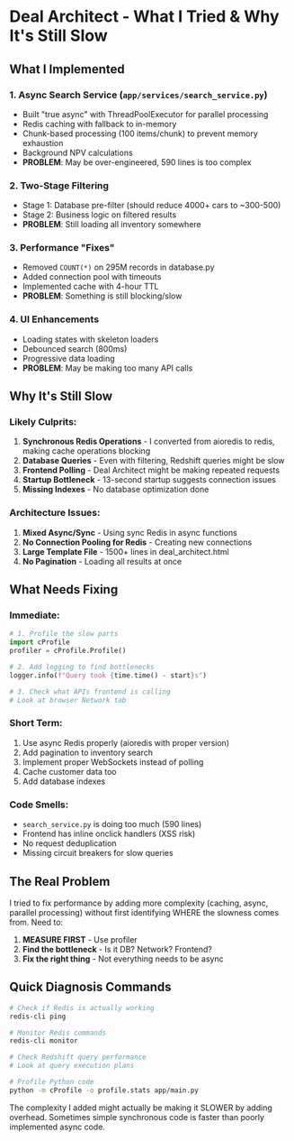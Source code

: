 # Deal Architect - What I Tried & Why It's Still Slow

## What I Implemented

### 1. **Async Search Service** (`app/services/search_service.py`)
- Built "true async" with ThreadPoolExecutor for parallel processing
- Redis caching with fallback to in-memory
- Chunk-based processing (100 items/chunk) to prevent memory exhaustion
- Background NPV calculations
- **PROBLEM**: May be over-engineered, 590 lines is too complex

### 2. **Two-Stage Filtering** 
- Stage 1: Database pre-filter (should reduce 4000+ cars to ~300-500)
- Stage 2: Business logic on filtered results
- **PROBLEM**: Still loading all inventory somewhere

### 3. **Performance "Fixes"**
- Removed `COUNT(*)` on 295M records in database.py
- Added connection pool with timeouts
- Implemented cache with 4-hour TTL
- **PROBLEM**: Something is still blocking/slow

### 4. **UI Enhancements**
- Loading states with skeleton loaders
- Debounced search (800ms)
- Progressive data loading
- **PROBLEM**: May be making too many API calls

## Why It's Still Slow

### Likely Culprits:
1. **Synchronous Redis Operations** - I converted from aioredis to redis, making cache operations blocking
2. **Database Queries** - Even with filtering, Redshift queries might be slow
3. **Frontend Polling** - Deal Architect might be making repeated requests
4. **Startup Bottleneck** - 13-second startup suggests connection issues
5. **Missing Indexes** - No database optimization done

### Architecture Issues:
1. **Mixed Async/Sync** - Using sync Redis in async functions
2. **No Connection Pooling for Redis** - Creating new connections
3. **Large Template File** - 1500+ lines in deal_architect.html
4. **No Pagination** - Loading all results at once

## What Needs Fixing

### Immediate:
```python
# 1. Profile the slow parts
import cProfile
profiler = cProfile.Profile()

# 2. Add logging to find bottlenecks
logger.info(f"Query took {time.time() - start}s")

# 3. Check what APIs frontend is calling
# Look at browser Network tab
```

### Short Term:
1. Use async Redis properly (aioredis with proper version)
2. Add pagination to inventory search
3. Implement proper WebSockets instead of polling
4. Cache customer data too
5. Add database indexes

### Code Smells:
- `search_service.py` is doing too much (590 lines)
- Frontend has inline onclick handlers (XSS risk)
- No request deduplication
- Missing circuit breakers for slow queries

## The Real Problem
I tried to fix performance by adding more complexity (caching, async, parallel processing) without first identifying WHERE the slowness comes from. Need to:

1. **MEASURE FIRST** - Use profiler
2. **Find the bottleneck** - Is it DB? Network? Frontend?
3. **Fix the right thing** - Not everything needs to be async

## Quick Diagnosis Commands
```bash
# Check if Redis is actually working
redis-cli ping

# Monitor Redis commands
redis-cli monitor

# Check Redshift query performance
# Look at query execution plans

# Profile Python code
python -m cProfile -o profile.stats app/main.py
```

The complexity I added might actually be making it SLOWER by adding overhead. Sometimes simple synchronous code is faster than poorly implemented async code.
